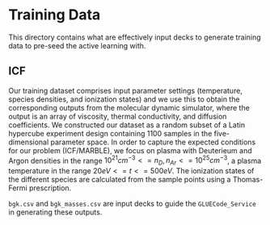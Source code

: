 # Training Data

This directory contains what are effectively input decks to generate training data to pre-seed the active learning with.

## ICF

Our training dataset comprises input parameter settings (temperature, species densities, and ionization states) and we use this to obtain the corresponding outputs from the molecular dynamic simulator, where the output is an array of viscosity, thermal conductivity, and diffusion coefficients. We constructed our dataset as a random subset of a Latin hypercube experiment design containing 1100 samples in the five-dimensional parameter space. In order to capture the expected conditions for our problem (ICF/MARBLE), we focus on plasma with Deuterieum and Argon densities in the range  $10^{21} cm^{-3} <= n_{D}, n_{Ar} <= 10^{25} cm^{-3}$, a plasma temperature in the range $20 eV <= t <= 500 eV$. The ionization states of the different species are calculated from the sample points using a Thomas-Fermi prescription.

`bgk.csv` and `bgk_masses.csv` are input decks to guide the `GLUECode_Service` in generating these outputs.
